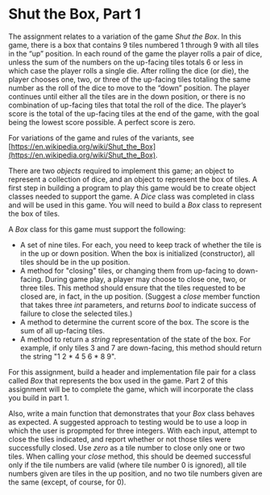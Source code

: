 # Shut the Box, Part 1

The assignment relates to a variation of the game *Shut the Box*. In this game, there is a box that contains 9 tiles numbered 1 through 9 with all tiles in the “up” position. In each round of the game the player rolls a pair of dice, unless the sum of the numbers on the up-facing tiles totals 6 or less in which case the player rolls a single die. After rolling the dice (or die), the player chooses one, two, or three of the up-facing tiles totaling the same number as the roll of the dice to move to the “down” position. The player continues until either all the tiles are in the down position, or there is no combination of up-facing tiles that total the roll of the dice. The player’s score is the total of the up-facing tiles at the end of the game, with the goal being the lowest score possible. A perfect score is zero.

For variations of the game and rules of the variants, see [https://en.wikipedia.org/wiki/Shut_the_Box](https://en.wikipedia.org/wiki/Shut_the_Box).

There are two *objects* required to implement this game; an object to represent a collection of dice, and an object to represent the box of tiles. A first step in building a program to play this game would be to create object classes needed to support the game. A *Dice* class was completed in class and will be used in this game. You will need to build a *Box* class to represent the box of tiles.

A *Box* class for this game must support the following:

* A set of nine tiles. For each, you need to keep track of whether the tile is in the up or down position. When the box is initialized (constructor), all tiles should be in the up position.
* A method for "closing" tiles, or changing them from up-facing to down-facing. During game play, a player may choose to close one, two, or three tiles. This method should ensure that the tiles requested to be closed are, in fact, in the up position. (Suggest a *close* member function that takes three *int* parameters, and returns *bool* to indicate success of failure to close the selected tiles.)
* A method to determine the current score of the box. The score is the sum of all up-facing tiles.
* A method to return a *string* representation of the state of the box. For example, if only tiles 3 and 7 are down-facing, this method should return the string "1 2 * 4 5 6 * 8 9".

For this assignment, build a header and implementation file pair for a class called *Box* that represents the box used in the game. Part 2 of this assignment will be to complete the game, which will incorporate the class you build in part 1.

Also, write a main function that demonstrates that your *Box* class behaves as expected. A suggested approach to testing would be to use a loop in which the user is propmpted for three integers. With each input, attempt to close the tiles indicated, and report whether or not those tiles were successfully closed. Use *zero* as a tile number to close only one or two tiles. When calling your *close* method, this should be deemed successful only if the tile numbers are valid (where tile number 0 is ignored), all tile numbers given are tiles in the up position, and no two tile numbers given are the same (except, of course, for 0).
